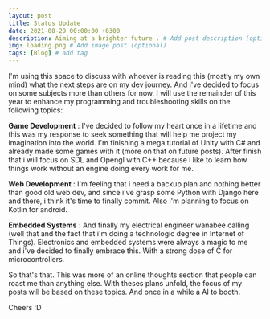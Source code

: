 ```yaml
---
layout: post
title: Status Update
date: 2021-08-29 00:00:00 +0300
description: Aiming at a brighter future . # Add post description (optional)
img: loading.png # Add image post (optional)
tags: [Blog] # add tag
---
```



I'm using this space to discuss with whoever is reading this (mostly my own mind) what the next steps are on my dev journey. And i've decided to focus on some subjects more than others for now. I will use the remainder of this year to enhance my programming and troubleshooting skills on the following topics:

<strong>Game Development</strong> : I've decided to follow my heart once in a lifetime and this was my response to seek something that will help me project my imagination into the world. I'm finishing a mega tutorial of Unity with C# and already made some games with it (more on that on future posts). After finish that i will focus on SDL and Opengl with C++ because i like to learn how things work without an engine doing every work for me.    

<strong>Web Development</strong> : I'm feeling that i need a backup plan and nothing better than good old web dev, and since i've grasp some Python with Django here and there, i think it's time to finally commit. Also i'm planning to focus on Kotlin for android.

<strong>Embedded Systems</strong> : And finally my electrical engineer wanabee calling (well that and the fact that i'm doing a technologic degree in Internet of Things). Electronics and embedded systems were always a magic to me and i've decided to finally embrace this. With a strong dose of C for microcontrollers.

So that's that. This was more of an online thoughts section that people can roast me than anything else. With theses plans unfold, the focus of my posts will be based on these topics. And once in a while a AI to booth.

Cheers :D
